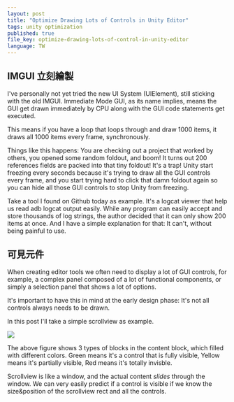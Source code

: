 ```yaml
---
layout: post
title: "Optimize Drawing Lots of Controls in Unity Editor"
tags: unity optimization
published: true
file_key: optimize-drawing-lots-of-control-in-unity-editor
language: TW
---
```


## IMGUI 立刻繪製

I've personally not yet tried the new UI System (UIElement), still sticking with the old IMGUI. Immediate Mode GUI, as its name implies, means the GUI get drawn immediately by CPU along with the GUI code statements get executed.

This means if you have a loop that loops through and draw 1000 items, it draws all 1000 items every frame, synchronously.

Things like this happens: You are checking out a project that worked by others, you opened some random foldout, and boom! It turns out 200 references fields are packed into that tiny foldout! It's a trap! Unity start freezing every seconds because it's trying to draw all the GUI controls every frame, and you start trying hard to click that damn foldout again so you can hide all those GUI controls to stop Unity from freezing.

Take a tool I found on Github today as example. It's a logcat viewer that help us read adb logcat output easily. While any program can easily accept and store thousands of log strings, the author decided that it can only show 200 items at once. And I have a simple explanation for that: It can't, without being painful to use.

## 可見元件

When creating editor tools we often need to display a lot of GUI controls, for example, a complex panel composed of a lot of functional components, or simply a selection panel that shows a lot of options.

It's important to have this in mind at the early design phase: It's not all controls always needs to be drawn.

In this post I'll take a simple scrollview as example.

![](..\assets\2021-04-28-optimize-drawing-lots-of-control-in-unity-editor\visibility.png)

The above figure shows 3 types of blocks in the content block, which filled with different colors. Green means it's a control that is fully visible, Yellow means it's partially visible, Red means it's totally invisble.

Scrollview is like a window, and the actual content *slides* through the window. We can very easily predict if a control is visible if we know the size&position of the scrollview rect and all the controls.